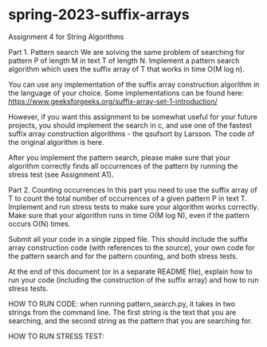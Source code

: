 # spring-2023-suffix-arrays
 Assignment 4 for String Algorithms

 Part 1. Pattern search
 We are solving the same problem of searching for pattern P of length M in text T of length N. Implement a pattern search algorithm which uses the suffix array of T that works in time O(M log n).

 You can use any implementation of the suffix array construction algorithm in the language of your choice. Some implementations can be found here:
 https://www.geeksforgeeks.org/suffix-array-set-1-introduction/

 However, if you want this assignment to be somewhat useful for your future projects, you should implement the search in c, and use one of the fastest suffix array construction algorithms - the qsufsort by Larsson. The code of the original algorithm is here.

 After you implement the pattern search, please make sure that your algorithm correctly finds all occurrences of the pattern by running the stress test (see Assignment A1).

 Part 2. Counting occurrences
 In this part you need to use the suffix array of T to count the total number of occurrences of a given pattern P in text T. Implement and run stress tests to make sure your algorithm works correctly. Make sure that your algorithm runs in time O(M log N), even if the pattern occurs O(N) times.

 Submit all your code in a single zipped file. This should include the suffix array construction code (with references to the source), your own code for the pattern search and for the pattern counting, and both stress tests.

 At the end of this document (or in a separate README file), explain how to run your code (including the construction of the suffix array) and how to run stress tests.

HOW TO RUN CODE:
when running pattern_search.py, it takes in two strings from the command line. The first string is the text that you are searching, and the second string as the pattern that you are searching for.

HOW TO RUN STRESS TEST:
